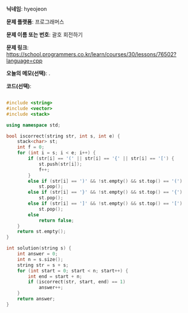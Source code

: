 **닉네임**: hyeojeon

**문제 플랫폼**: 프로그래머스

**문제 이름 또는 번호**: 괄호 회전하기

**문제 링크**: https://school.programmers.co.kr/learn/courses/30/lessons/76502?language=cpp

**오늘의 메모(선택)**: .

**코드(선택)**:

```cpp

#include <string>
#include <vector>
#include <stack>

using namespace std;

bool iscorrect(string str, int s, int e) {
    stack<char> st;
    int f = 0;
    for (int i = s; i < e; i++) {
        if (str[i] == '(' || str[i] == '{' || str[i] == '[') {
            st.push(str[i]);
            f++;
        }
        else if (str[i] == ')' && !st.empty() && st.top() == '(')
            st.pop();
        else if (str[i] == '}' && !st.empty() && st.top() == '{')
            st.pop();
        else if (str[i] == ']' && !st.empty() && st.top() == '[')
            st.pop();
        else
            return false;
    }
    return st.empty();
}

int solution(string s) {
    int answer = 0;
    int n = s.size();
    string str = s + s;
    for (int start = 0; start < n; start++) {
        int end = start + n;
        if (iscorrect(str, start, end) == 1)
            answer++;
    }
    return answer;
}

```
